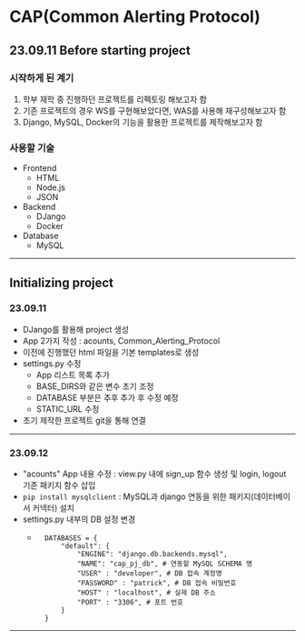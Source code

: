 # CAP(Common Alerting Protocol)
## 23.09.11 Before starting project
### 시작하게 된 계기
1. 학부 재학 중 진행하던 프로젝트를 리펙토링 해보고자 함
2. 기존 프로젝트의 경우 WS를 구현해보았다면, WAS를 사용해 재구성해보고자 함
3. Django, MySQL, Docker의 기능을 활용한 프로젝트를 제작해보고자 함
### 사용할 기술
- Frontend
    - HTML
    - Node.js
    - JSON
- Backend
    - DJango
    - Docker
- Database
    - MySQL
---
## Initializing project
### 23.09.11
- DJango를 활용해 project 생성
- App 2가지 작성 : acounts, Common_Alerting_Protocol
- 이전에 진행했던 html 파일을 기본 templates로 생성
- settings.py 수정
    - App 리스트 목록 추가
    - BASE_DIRS와 같은 변수 초기 조정
    - DATABASE 부분은 추후 추가 후 수정 예정
    - STATIC_URL 수정
- 초기 제작한 프로젝트 git을 통해 연결
---
### 23.09.12
- "acounts" App 내용 수정 : view.py 내에 sign_up 함수 생성 및 login, logout 기존 패키지 함수 삽입
- `pip install mysqlclient` : MySQL과 django 연동을 위한 패키지(데이터베이서 커넥터) 설치
- settings.py 내부의 DB 설정 변경
    - ```
        DATABASES = {
            "default": {
                "ENGINE": "django.db.backends.mysql",
                "NAME": "cap_pj_db", # 연동할 MySQL SCHEMA 명
                "USER" : "developer", # DB 접속 계정명
                "PASSWORD" : "patrick", # DB 접속 비밀번호
                "HOST" : "localhost", # 실제 DB 주소
                "PORT" : "3306", # 포트 번호
            }
        }
        ```
---
